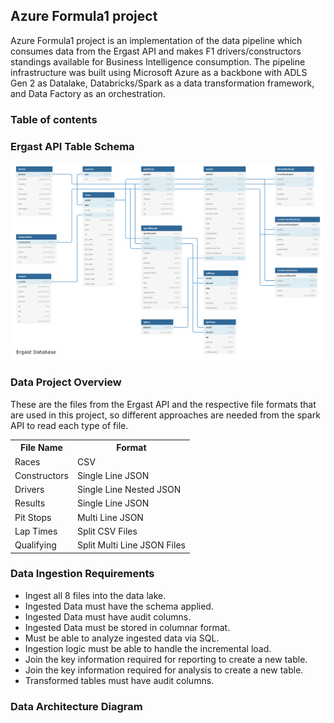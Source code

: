 ## Azure Formula1 project
Azure Formula1 project is an implementation of the data pipeline which consumes data from the Ergast API and makes F1 drivers/constructors standings available for Business Intelligence consumption. The pipeline infrastructure was built using Microsoft Azure as a backbone with ADLS Gen 2 as Datalake, Databricks/Spark as a data transformation framework, and Data Factory as an orchestration.

### Table of contents

### Ergast API Table Schema
<img src="ergast_db.png">

### Data Project Overview

These are the files from the Ergast API and the respective file formats that are used in this project, so different approaches are needed from the spark API to read each type of file.

<table>
  <tr>
    <th>File Name</th>
    <th>Format</th>
  </tr>
  <tr>
    <td>Races</td>
    <td>CSV</td>
  </tr>
  <tr>
    <td>Constructors</td>
    <td>Single Line JSON</td>
  </tr>
  <tr>
    <td>Drivers</td>
    <td>Single Line Nested JSON</td>
  </tr>
  <tr>
    <td>Results</td>
    <td>Single Line JSON</td>
  </tr>
  <tr>
    <td>Pit Stops</td>
    <td>Multi Line JSON</td>
  </tr>
  <tr>
    <td>Lap Times</td>
    <td>Split CSV Files</td>
  </tr>
   <tr>
    <td>Qualifying</td>
    <td>Split Multi Line JSON Files</td>
  </tr>

</table>

### Data Ingestion Requirements

* Ingest all 8 files into the data lake.
* Ingested Data must have the schema applied.
* Ingested Data must have audit columns.
* Ingested Data must be stored in columnar format.
* Must be able to analyze ingested data via SQL.
* Ingestion logic must be able to handle the incremental load.
* Join the key information required for reporting to create a new table.
* Join the key information required for analysis to create a new table.
* Transformed tables must have audit columns.
  

### Data Architecture Diagram
